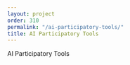 ```yaml
---
layout: project
order: 310
permalink: "/ai-participatory-tools/"
title: AI Participatory Tools
---
```


AI Participatory Tools
